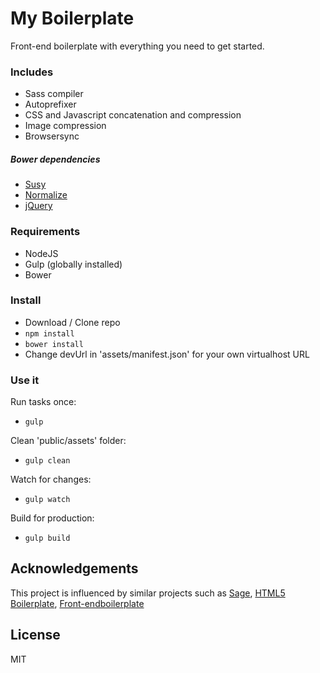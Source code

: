 # My Boilerplate

Front-end boilerplate with everything you need to get started.

### Includes

* Sass compiler
* Autoprefixer
* CSS and Javascript concatenation and compression
* Image compression
* Browsersync

##### Bower dependencies
* [Susy](http://susy.oddbird.net/)
* [Normalize](https://necolas.github.io/normalize.css/)
* [jQuery](https://jquery.com/)

### Requirements

* NodeJS
* Gulp (globally installed)
* Bower

### Install

* Download / Clone repo
* `npm install`
* `bower install`
* Change devUrl in 'assets/manifest.json' for your own virtualhost URL


### Use it

Run tasks once: 

* `gulp`

Clean 'public/assets' folder:

* `gulp clean`

Watch for changes:

* `gulp watch`

Build for production: 

* `gulp build`



## Acknowledgements 

This project is influenced by similar projects such as [Sage](https://roots.io/sage/), [HTML5 Boilerplate](https://html5boilerplate.com/), [Front-endboilerplate](http://frontendboilerplate.com/)

## License
MIT
